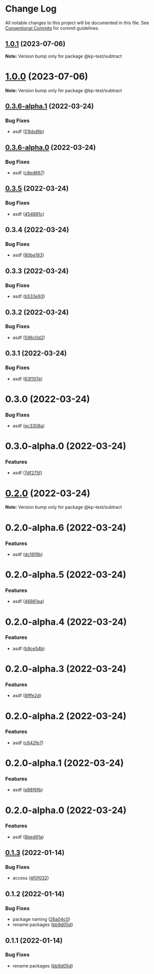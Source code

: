 # Change Log

All notable changes to this project will be documented in this file.
See [Conventional Commits](https://conventionalcommits.org) for commit guidelines.

## [1.0.1](https://github.com/kevinpagtakhan/calculator-js/compare/@kp-test/subtract@1.0.0...@kp-test/subtract@1.0.1) (2023-07-06)

**Note:** Version bump only for package @kp-test/subtract





# [1.0.0](https://github.com/kevinpagtakhan/calculator-js/compare/@kp-test/subtract@0.3.6-alpha.1...@kp-test/subtract@1.0.0) (2023-07-06)

**Note:** Version bump only for package @kp-test/subtract





## [0.3.6-alpha.1](https://github.com/kevinpagtakhan/calculator-js/compare/@kp-test/subtract@0.3.6-alpha.0...@kp-test/subtract@0.3.6-alpha.1) (2022-03-24)


### Bug Fixes

* asdf ([51bbd9b](https://github.com/kevinpagtakhan/calculator-js/commit/51bbd9bcdfcef29d77e82edaf72755448413204f))





## [0.3.6-alpha.0](https://github.com/kevinpagtakhan/calculator-js/compare/@kp-test/subtract@0.3.5...@kp-test/subtract@0.3.6-alpha.0) (2022-03-24)


### Bug Fixes

* asdf ([c8ed667](https://github.com/kevinpagtakhan/calculator-js/commit/c8ed6671fde73029178b0ee2ae5735f2ea2fe2a1))





## [0.3.5](https://github.com/kevinpagtakhan/calculator-js/compare/@kp-test/subtract@0.3.4...@kp-test/subtract@0.3.5) (2022-03-24)


### Bug Fixes

* asdf ([454891c](https://github.com/kevinpagtakhan/calculator-js/commit/454891cff96060a690ca806a76220d917aef0f5f))





## 0.3.4 (2022-03-24)


### Bug Fixes

* asdf ([80be183](https://github.com/kevinpagtakhan/calculator-js/commit/80be18356db2dc51ba5c4149bffa8effde057e79))





## 0.3.3 (2022-03-24)


### Bug Fixes

* asdf ([b533e93](https://github.com/kevinpagtakhan/calculator-js/commit/b533e9370adb06132ec73c54eb9329ab577bdcb7))





## 0.3.2 (2022-03-24)


### Bug Fixes

* asdf ([596c0d2](https://github.com/kevinpagtakhan/calculator-js/commit/596c0d2b946fdf810fb42ac3c0be949d357514ba))





## 0.3.1 (2022-03-24)


### Bug Fixes

* asdf ([63f107e](https://github.com/kevinpagtakhan/calculator-js/commit/63f107e918f78cb6a00f738b0aa7526563735c43))





# 0.3.0 (2022-03-24)


### Bug Fixes

* asdf ([ec3308a](https://github.com/kevinpagtakhan/calculator-js/commit/ec3308ad951134925ca7d6018438d0e3bdcf3f24))





# 0.3.0-alpha.0 (2022-03-24)


### Features

* asdf ([7df275f](https://github.com/kevinpagtakhan/calculator-js/commit/7df275f40e6f42ab1e913d7c08eca8a4c7a165f7))





# [0.2.0](https://github.com/kevinpagtakhan/calculator-js/compare/@kp-test/subtract@0.2.0-alpha.6...@kp-test/subtract@0.2.0) (2022-03-24)

**Note:** Version bump only for package @kp-test/subtract





# 0.2.0-alpha.6 (2022-03-24)


### Features

* asdf ([dc16f9b](https://github.com/kevinpagtakhan/calculator-js/commit/dc16f9b07f488cc615fb8f45a48bf9affc6e9294))





# 0.2.0-alpha.5 (2022-03-24)


### Features

* asdf ([46861ea](https://github.com/kevinpagtakhan/calculator-js/commit/46861ea24e5a0c8057d05b9b265ec9871e42beed))





# 0.2.0-alpha.4 (2022-03-24)


### Features

* asdf ([b9ce54b](https://github.com/kevinpagtakhan/calculator-js/commit/b9ce54b4c7e78f1ecc9b88abf678f2e47142ae00))





# 0.2.0-alpha.3 (2022-03-24)


### Features

* asdf ([8fffe2d](https://github.com/kevinpagtakhan/calculator-js/commit/8fffe2d8922d748c18a7fb30003ba265919fab9d))





# 0.2.0-alpha.2 (2022-03-24)


### Features

* asdf ([c642fe7](https://github.com/kevinpagtakhan/calculator-js/commit/c642fe7fe24bea59cac38bebb31b5e182dbbaf3a))





# 0.2.0-alpha.1 (2022-03-24)


### Features

* asdf ([e88f6fb](https://github.com/kevinpagtakhan/calculator-js/commit/e88f6fb83ca17935523f76fddf31bcaac311000c))





# 0.2.0-alpha.0 (2022-03-24)


### Features

* asdf ([8bed91a](https://github.com/kevinpagtakhan/calculator-js/commit/8bed91a9ff7ae6a53bbc164cc5135d668cfc496b))





## [0.1.3](https://github.com/kevinpagtakhan/calculator-js/compare/@kp-test/subtract@0.1.2...@kp-test/subtract@0.1.3) (2022-01-14)


### Bug Fixes

* access ([4f0f032](https://github.com/kevinpagtakhan/calculator-js/commit/4f0f0327f105f5c206b32ca1d9b15ee542fd927e))





## 0.1.2 (2022-01-14)


### Bug Fixes

* package naming ([26a04c0](https://github.com/kevinpagtakhan/calculator-js/commit/26a04c0df308ac546c9c1c65702cdb1503d87856))
* rename packages ([bb9d05d](https://github.com/kevinpagtakhan/calculator-js/commit/bb9d05d8e9c56bc35e32819ae9f934a56f1602c7))





## 0.1.1 (2022-01-14)


### Bug Fixes

* rename packages ([bb9d05d](https://github.com/kevinpagtakhan/calculator-js/commit/bb9d05d8e9c56bc35e32819ae9f934a56f1602c7))
